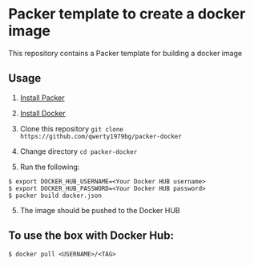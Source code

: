 # Packer template to create a docker image

This repository contains a Packer template for building a docker image

## Usage

1. [Install Packer](https://www.packer.io/intro/getting-started/install.html#precompiled-binaries)
2. [Install Docker](https://docs.docker.com/install/#supported-platforms)
3. Clone this repository `git clone https://github.com/qwerty1979bg/packer-docker`
4. Change directory `cd packer-docker`

4. Run the following:

```
$ export DOCKER_HUB_USERNAME=<Your Docker HUB username>
$ export DOCKER_HUB_PASSWORD=<Your Docker HUB password>
$ packer build docker.json
```

5. The image should be pushed to the Docker HUB

## To use the box with Docker Hub:

```
$ docker pull <USERNAME>/<TAG>
```
